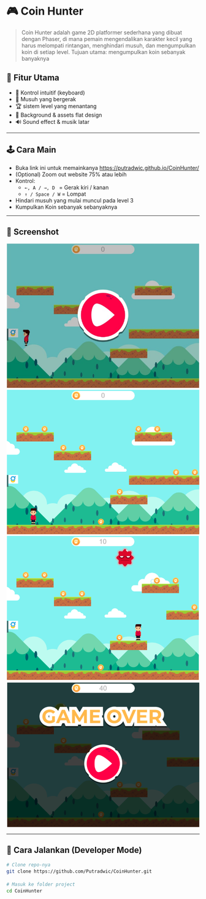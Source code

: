 # 🎮 Coin Hunter


> Coin Hunter adalah game 2D platformer sederhana yang dibuat dengan Phaser, di mana pemain mengendalikan karakter kecil yang harus melompati rintangan, menghindari musuh, dan mengumpulkan koin di setiap level. Tujuan utama: mengumpulkan koin sebanyak banyaknya


## 🧠 Fitur Utama


- 🎯 Kontrol intuitif (keyboard)
- 👾 Musuh yang bergerak
- 🏆 sistem level yang menantang
- 🎨 Background & assets flat design
- 🔊 Sound effect & musik latar

---

## 🕹️ Cara Main


- Buka link ini untuk memainkanya https://putradwic.github.io/CoinHunter/
- (Optional) Zoom out website 75% atau lebih
- Kontrol:
    - `←, A / →, D ` = Gerak kiri / kanan  
    - `↑ / Space / W` = Lompat 
- Hindari musuh yang mulai muncul pada level 3  
- Kumpulkan Koin sebanyak sebanyaknya

---

## 📸 Screenshot

![Screenshot Gameplay](/Screenshot/1.png)
![Screenshot Gameplay](/Screenshot/2.png)
![Screenshot Gameplay](/Screenshot/3.png)
![Screenshot Gameplay](/Screenshot/4.png)

---

## 🚀 Cara Jalankan (Developer Mode)


```bash
# Clone repo-nya
git clone https://github.com/Putradwic/CoinHunter.git

# Masuk ke folder project
cd CoinHunter
